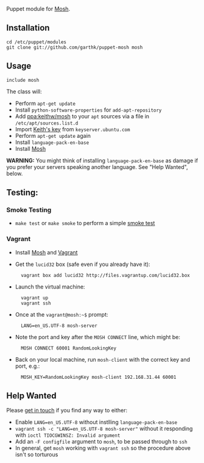 Puppet module for [Mosh].

## Installation

    cd /etc/puppet/modules
    git clone git://github.com/garthk/puppet-mosh mosh

## Usage

    include mosh

The class will:

* Perform `apt-get update`
* Install `python-software-properties` for `add-apt-repository`
* Add [ppa:keithw/mosh] to your `apt` sources via a file in
  `/etc/apt/sources.list.d`
* Import [Keith's key][7BF6DFCD] from `keyserver.ubuntu.com`
* Perform `apt-get update` again
* Install `language-pack-en-base`
* Install [Mosh]

[7BF6DFCD]: http://keyserver.ubuntu.com:11371/pks/lookup?search=0xF2923D3F37FEF230BDDC376E3EB9326A7BF6DFCD&op=index
[ppa:keithw/mosh]: https://launchpad.net/~keithw/+archive/mosh

**WARNING:** You might think of installing `language-pack-en-base` as
damage if you prefer your servers speaking another language. See
"Help Wanted", below.

## Testing:

### Smoke Testing

* `make test` or `make smoke` to perform a simple [smoke test]

### Vagrant

* Install [Mosh] and [Vagrant]

* Get the `lucid32` box (safe even if you already have it):

        vagrant box add lucid32 http://files.vagrantup.com/lucid32.box

* Launch the virtual machine:

        vagrant up
        vagrant ssh

* Once at the `vagrant@mosh:~$` prompt:

        LANG=en_US.UTF-8 mosh-server

* Note the port and key after the `MOSH CONNECT` line, which might be:

        MOSH CONNECT 60001 RandomLookingKey

* Back on your local machine, run `mosh-client` with the correct key and
  port, e.g.:

        MOSH_KEY=RandomLookingKey mosh-client 192.168.31.44 60001

## Help Wanted

Please [get in touch](http://twitter.com/garthk) if you find any way to
either:

* Enable `LANG=en_US.UTF-8` without instlling `language-pack-en-base`
* `vagrant ssh -c "LANG=en_US.UTF-8 mosh-server"` without it responding
  with `ioctl TIOCGWINSZ: Invalid argument`
* Add an `-F configfile` argument to `mosh`, to be passed through to `ssh`
* In general, get `mosh` working with `vagrant ssh` so the procedure
  above isn't so torturous

[Mosh]: http://mosh.mit.edu/
[Vagrant]: http://vagrantup.com/
[smoke test]: http://docs.puppetlabs.com/guides/tests_smoke.html
[get in touch]: http://twitter.com/garthk
